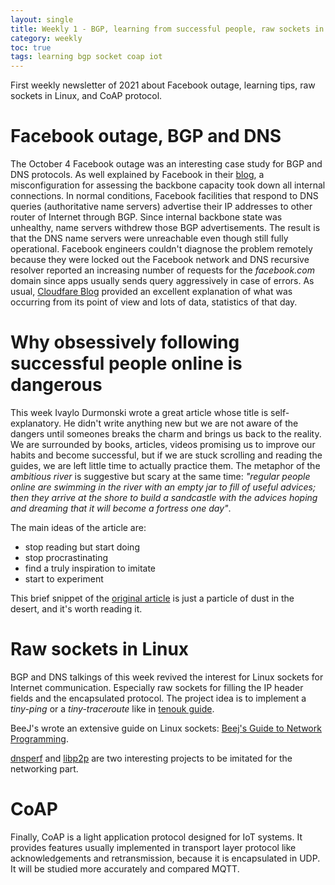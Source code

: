 ```yaml
---
layout: single
title: Weekly 1 - BGP, learning from successful people, raw sockets in Linux, and CoAP IoT protocol
category: weekly
toc: true
tags: learning bgp socket coap iot
---
```

First weekly newsletter of 2021 about Facebook outage, learning tips, raw sockets
in Linux, and CoAP protocol.

# Facebook outage, BGP and DNS
The October 4 Facebook outage was an interesting case study for BGP and DNS protocols. As well explained by Facebook in their [blog](https://engineering.fb.com/2021/10/05/networking-traffic/outage-details/), a misconfiguration for assessing the backbone capacity took down all internal connections. In normal conditions, Facebook facilities that respond to DNS queries (authoritative name servers) advertise their IP addresses to other router of Internet through BGP. Since internal backbone state was unhealthy, name servers withdrew those BGP advertisements. The result is that the DNS name servers were unreachable even though still fully operational. Facebook engineers couldn't diagnose the problem remotely because they were locked out the Facebook network and DNS recursive resolver reported an increasing number of requests for the _facebook.com_ domain since apps usually sends query aggressively in case of errors. As usual, [Cloudfare Blog](https://blog.cloudflare.com/october-2021-facebook-outage/) provided an excellent explanation of what was occurring from its point of view and lots of data, statistics of that day.


# Why obsessively following successful people online is dangerous
This week Ivaylo Durmonski wrote a great article whose title is self-explanatory. He didn't write anything new but we are not aware of the dangers until someones breaks the charm and brings us back to the reality. We are surrounded by books, articles, videos promising us to improve our habits and become successful, but if we are stuck scrolling and reading the guides, we are left little time to actually practice them. The metaphor of the _ambitious river_ is suggestive but scary at the same time: _"regular people online are swimming in the river with an empty jar to fill of useful advices; then they arrive at the shore to build a sandcastle with the advices hoping and dreaming that it will become a fortress one day"_.

The main ideas of the article are:
- stop reading but start doing
- stop procrastinating
- find a truly inspiration to imitate
- start to experiment

This brief snippet of the [original article](https://durmonski.com/life-advice/following-people-online-is-dangerous/) is just a particle of dust in the desert, and it's worth reading it.

# Raw sockets in Linux
BGP and DNS talkings of this week revived the interest for Linux sockets for Internet communication. Especially raw sockets for filling the IP header fields and the encapsulated protocol. The project idea is to implement a _tiny-ping_ or a _tiny-traceroute_ like in [tenouk guide](https://www.tenouk.com/Module43a.html).

BeeJ's wrote an extensive guide on Linux sockets: [Beej's Guide to Network Programming](https://beej.us/guide/bgnet/html/).

[dnsperf](https://github.com/DNS-OARC/dnsperf) and [libp2p](https://github.com/libp2p/cpp-libp2p) are two interesting projects to be imitated for the networking part.

# CoAP

Finally, CoAP is a light application protocol designed for IoT systems. It provides features usually implemented in transport layer protocol like acknowledgements and retransmission, because it is encapsulated in UDP. It will be studied more accurately and compared MQTT.
